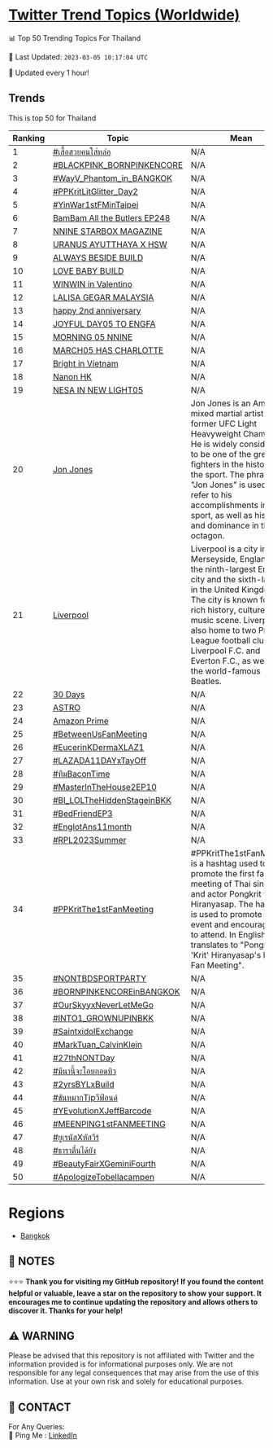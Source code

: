 [Twitter Trend Topics (Worldwide)](https://github.com/ErcinDedeoglu/Twitter-Trend-Topics)
==========


📊 Top 50 Trending Topics For Thailand

📆 Last Updated: `2023-03-05 10:17:04 UTC`

🔧 Updated every 1 hour!


## Trends

This is top 50 for Thailand

| Ranking | Topic | Mean |
| ------- | ------------ | ------------ |
| 1 | [#เสื้อสวยคนใส่หล่อ](http://twitter.com/search?q=%23%e0%b9%80%e0%b8%aa%e0%b8%b7%e0%b9%89%e0%b8%ad%e0%b8%aa%e0%b8%a7%e0%b8%a2%e0%b8%84%e0%b8%99%e0%b9%83%e0%b8%aa%e0%b9%88%e0%b8%ab%e0%b8%a5%e0%b9%88%e0%b8%ad) | N/A |
| 2 | [#BLACKPINK_BORNPINKENCORE](http://twitter.com/search?q=%23BLACKPINK_BORNPINKENCORE) | N/A |
| 3 | [#WayV_Phantom_in_BANGKOK](http://twitter.com/search?q=%23WayV_Phantom_in_BANGKOK) | N/A |
| 4 | [#PPKritLitGlitter_Day2](http://twitter.com/search?q=%23PPKritLitGlitter_Day2) | N/A |
| 5 | [#YinWar1stFMinTaipei](http://twitter.com/search?q=%23YinWar1stFMinTaipei) | N/A |
| 6 | [BamBam All the Butlers EP248](http://twitter.com/search?q=BamBam+All+the+Butlers+EP248) | N/A |
| 7 | [NNINE STARBOX MAGAZINE](http://twitter.com/search?q=NNINE+STARBOX+MAGAZINE) | N/A |
| 8 | [URANUS AYUTTHAYA X HSW](http://twitter.com/search?q=URANUS+AYUTTHAYA+X+HSW) | N/A |
| 9 | [ALWAYS BESIDE BUILD](http://twitter.com/search?q=ALWAYS+BESIDE+BUILD) | N/A |
| 10 | [LOVE BABY BUILD](http://twitter.com/search?q=LOVE+BABY+BUILD) | N/A |
| 11 | [WINWIN in Valentino](http://twitter.com/search?q=WINWIN+in+Valentino) | N/A |
| 12 | [LALISA GEGAR MALAYSIA](http://twitter.com/search?q=LALISA+GEGAR+MALAYSIA) | N/A |
| 13 | [happy 2nd anniversary](http://twitter.com/search?q=happy+2nd+anniversary) | N/A |
| 14 | [JOYFUL DAY05 TO ENGFA](http://twitter.com/search?q=JOYFUL+DAY05+TO+ENGFA) | N/A |
| 15 | [MORNING 05 NNINE](http://twitter.com/search?q=MORNING+05+NNINE) | N/A |
| 16 | [MARCH05 HAS CHARLOTTE](http://twitter.com/search?q=MARCH05+HAS+CHARLOTTE) | N/A |
| 17 | [Bright in Vietnam](http://twitter.com/search?q=Bright+in+Vietnam) | N/A |
| 18 | [Nanon HK](http://twitter.com/search?q=Nanon+HK) | N/A |
| 19 | [NESA IN NEW LIGHT05](http://twitter.com/search?q=NESA+IN+NEW+LIGHT05) | N/A |
| 20 | [Jon Jones](http://twitter.com/search?q=Jon+Jones) | Jon Jones is an American mixed martial artist and former UFC Light Heavyweight Champion. He is widely considered to be one of the greatest fighters in the history of the sport. The phrase "Jon Jones" is used to refer to his accomplishments in the sport, as well as his skill and dominance in the octagon. |
| 21 | [Liverpool](http://twitter.com/search?q=Liverpool) | Liverpool is a city in Merseyside, England. It is the ninth-largest English city and the sixth-largest in the United Kingdom. The city is known for its rich history, culture, and music scene. Liverpool is also home to two Premier League football clubs, Liverpool F.C. and Everton F.C., as well as the world-famous Beatles. |
| 22 | [30 Days](http://twitter.com/search?q=30+Days) | N/A |
| 23 | [ASTRO](http://twitter.com/search?q=ASTRO) | N/A |
| 24 | [Amazon Prime](http://twitter.com/search?q=Amazon+Prime) | N/A |
| 25 | [#BetweenUsFanMeeting](http://twitter.com/search?q=%23BetweenUsFanMeeting) | N/A |
| 26 | [#EucerinKDermaXLAZ1](http://twitter.com/search?q=%23EucerinKDermaXLAZ1) | N/A |
| 27 | [#LAZADA11DAYxTayOff](http://twitter.com/search?q=%23LAZADA11DAYxTayOff) | N/A |
| 28 | [#ทีมBaconTime](http://twitter.com/search?q=%23%e0%b8%97%e0%b8%b5%e0%b8%a1BaconTime) | N/A |
| 29 | [#MasterInTheHouse2EP10](http://twitter.com/search?q=%23MasterInTheHouse2EP10) | N/A |
| 30 | [#BI_LOLTheHiddenStageinBKK](http://twitter.com/search?q=%23BI_LOLTheHiddenStageinBKK) | N/A |
| 31 | [#BedFriendEP3](http://twitter.com/search?q=%23BedFriendEP3) | N/A |
| 32 | [#EnglotAns11month](http://twitter.com/search?q=%23EnglotAns11month) | N/A |
| 33 | [#RPL2023Summer](http://twitter.com/search?q=%23RPL2023Summer) | N/A |
| 34 | [#PPKritThe1stFanMeeting](http://twitter.com/search?q=%23PPKritThe1stFanMeeting) | #PPKritThe1stFanMeeting is a hashtag used to promote the first fan meeting of Thai singer and actor Pongkrit “Krit” Hiranyasap. The hashtag is used to promote the event and encourage fans to attend. In English, it translates to "Pongkrit 'Krit' Hiranyasap's First Fan Meeting". |
| 35 | [#NONTBDSPORTPARTY](http://twitter.com/search?q=%23NONTBDSPORTPARTY) | N/A |
| 36 | [#BORNPINKENCOREinBANGKOK](http://twitter.com/search?q=%23BORNPINKENCOREinBANGKOK) | N/A |
| 37 | [#OurSkyyxNeverLetMeGo](http://twitter.com/search?q=%23OurSkyyxNeverLetMeGo) | N/A |
| 38 | [#INTO1_GROWNUPINBKK](http://twitter.com/search?q=%23INTO1_GROWNUPINBKK) | N/A |
| 39 | [#SaintxidolExchange](http://twitter.com/search?q=%23SaintxidolExchange) | N/A |
| 40 | [#MarkTuan_CalvinKlein](http://twitter.com/search?q=%23MarkTuan_CalvinKlein) | N/A |
| 41 | [#27thNONTDay](http://twitter.com/search?q=%2327thNONTDay) | N/A |
| 42 | [#มีนานี้จะโอบกอดบิว](http://twitter.com/search?q=%23%e0%b8%a1%e0%b8%b5%e0%b8%99%e0%b8%b2%e0%b8%99%e0%b8%b5%e0%b9%89%e0%b8%88%e0%b8%b0%e0%b9%82%e0%b8%ad%e0%b8%9a%e0%b8%81%e0%b8%ad%e0%b8%94%e0%b8%9a%e0%b8%b4%e0%b8%a7) | N/A |
| 43 | [#2yrsBYLxBuild](http://twitter.com/search?q=%232yrsBYLxBuild) | N/A |
| 44 | [#ขันหมากTipวีฟ้อนด์](http://twitter.com/search?q=%23%e0%b8%82%e0%b8%b1%e0%b8%99%e0%b8%ab%e0%b8%a1%e0%b8%b2%e0%b8%81Tip%e0%b8%a7%e0%b8%b5%e0%b8%9f%e0%b9%89%e0%b8%ad%e0%b8%99%e0%b8%94%e0%b9%8c) | N/A |
| 45 | [#YEvolutionXJeffBarcode](http://twitter.com/search?q=%23YEvolutionXJeffBarcode) | N/A |
| 46 | [#MEENPING1stFANMEETING](http://twitter.com/search?q=%23MEENPING1stFANMEETING) | N/A |
| 47 | [#ยูเรนัสXหัสวีร์](http://twitter.com/search?q=%23%e0%b8%a2%e0%b8%b9%e0%b9%80%e0%b8%a3%e0%b8%99%e0%b8%b1%e0%b8%aaX%e0%b8%ab%e0%b8%b1%e0%b8%aa%e0%b8%a7%e0%b8%b5%e0%b8%a3%e0%b9%8c) | N/A |
| 48 | [#ธาราตื่นได้ยัง](http://twitter.com/search?q=%23%e0%b8%98%e0%b8%b2%e0%b8%a3%e0%b8%b2%e0%b8%95%e0%b8%b7%e0%b9%88%e0%b8%99%e0%b9%84%e0%b8%94%e0%b9%89%e0%b8%a2%e0%b8%b1%e0%b8%87) | N/A |
| 49 | [#BeautyFairXGeminiFourth](http://twitter.com/search?q=%23BeautyFairXGeminiFourth) | N/A |
| 50 | [#ApologizeTobellacampen](http://twitter.com/search?q=%23ApologizeTobellacampen) | N/A |



# Regions

* [Bangkok](</Thailand/Bangkok.md>)



## 📝 NOTES

⭐⭐⭐ **Thank you for visiting my GitHub repository! If you found the content helpful or valuable, leave a star on the repository to show your support. It encourages me to continue updating the repository and allows others to discover it. Thanks for your help!**


## ⚠️ WARNING

Please be advised that this repository is not affiliated with Twitter and the information provided is for informational purposes only. We are not responsible for any legal consequences that may arise from the use of this information. Use at your own risk and solely for educational purposes.


## 📨 CONTACT

 For Any Queries:  
            🏓 Ping Me : [LinkedIn](https://www.linkedin.com/in/ercindedeoglu/)
